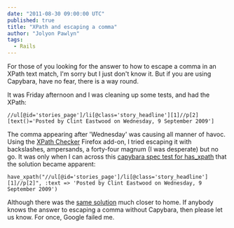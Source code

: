 ```yaml
---
date: "2011-08-30 09:00:00 UTC"
published: true
title: "XPath and escaping a comma"
author: "Jolyon Pawlyn"
tags:
  - Rails
---
```


<p>For those of you looking for the answer to how to escape a comma in an XPath text match, I&#39;m sorry but I just don&#39;t know it. But if you are using Capybara, have no fear, there is a way round.</p>
<p>It was Friday afternoon and I was cleaning up some tests, and had the XPath:</p>
<pre><code>//ul[@id=&#39;stories_page&#39;]/li[@class=&#39;story_headline&#39;][1]//p[2][text()=&#39;Posted by Clint Eastwood on Wednesday, 9 September 2009&#39;]</code></pre>
<p>The comma appearing after &#39;Wednesday&#39; was causing all manner of havoc. Using the <a href="https://addons.mozilla.org/en-US/firefox/addon/xpath-checker/">XPath Checker</a> Firefox add-on, I tried escaping it with backslashes, ampersands, a forty-four magnum (I was desperate) but no go. It was only when I can across this <a href="https://github.com/jnicklas/capybara/blob/master/lib/capybara/spec/session/has_xpath_spec.rb">capybara spec test for has_xpath</a> that the solution became apparent:</p>
<pre><code>have_xpath(&quot;//ul[@id=&#39;stories_page&#39;]/li[@class=&#39;story_headline&#39;][1]//p[2]&quot;, :text =&gt; </code><code>&#39;Posted by Clint Eastwood on Wednesday, 9 September 2009&#39;</code><code>)</code></pre>
<p>Although there was the <a href="http://www.unboxedconsulting.com/blog/steak-vs-cucumber-as-bdd-tools">same solution</a> much closer to home. If anybody knows the answer to escaping a comma without Capybara, then please let us know. For once, Google failed me.</p>

